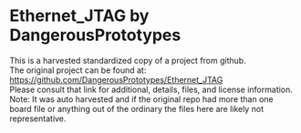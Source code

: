 
# Ethernet_JTAG by DangerousPrototypes  
This is a harvested standardized copy of a project from github.  
The original project can be found at:  
https://github.com/DangerousPrototypes/Ethernet_JTAG  
Please consult that link for additional, details, files, and license information.  
Note: It was auto harvested and if the original repo had more than one board file or anything out of the ordinary the files here are likely not representative.  
    